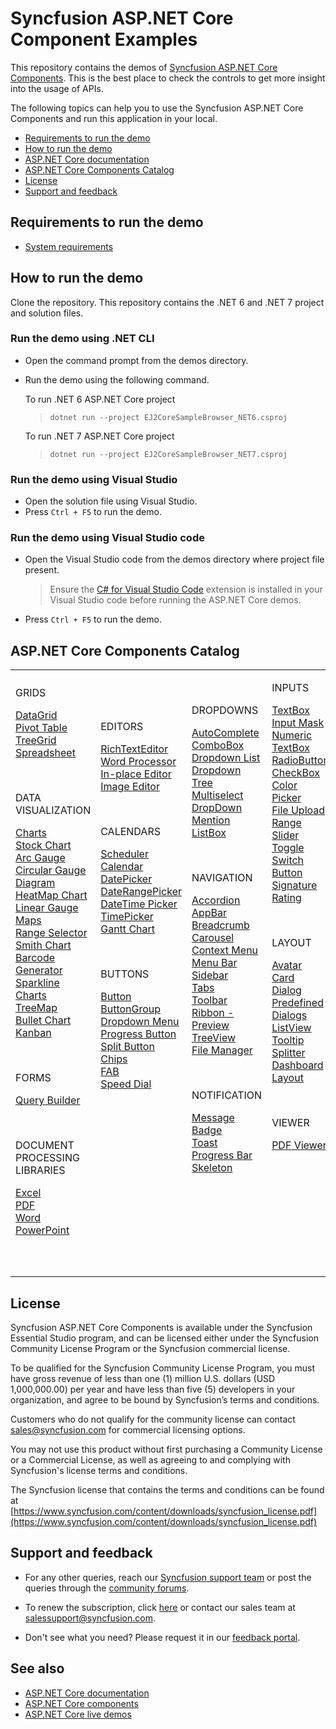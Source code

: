 # Syncfusion ASP.NET Core Component Examples

This repository contains the demos of [Syncfusion ASP.NET Core Components](https://www.syncfusion.com/aspnet-core-ui-controls/). This is the best place to check the controls to get more insight into the usage of APIs.

The following topics can help you to use the Syncfusion ASP.NET Core Components and run this application in your local.

* [Requirements to run the demo](#requirements-to-run-the-demo)
* [How to run the demo](#how-to-run-the-demo)
* [ASP.NET Core documentation](https://ej2.syncfusion.com/aspnetcore/documentation/introduction)
* [ASP.NET Core Components Catalog](#aspnet-core-components-catalog)
* [License](#license)
* [Support and feedback](#support-and-feedback) 

## Requirements to run the demo

* [System requirements](https://ej2.syncfusion.com/aspnetcore/documentation/system-requirements/)

## How to run the demo

Clone the repository. This repository contains the .NET 6 and .NET 7 project and solution files.

### Run the demo using .NET CLI

* Open the command prompt from the demos directory.
* Run the demo using the following command.
   
   To run .NET 6 ASP.NET Core project
   > `dotnet run --project EJ2CoreSampleBrowser_NET6.csproj`

   To run .NET 7 ASP.NET Core project
   > `dotnet run --project EJ2CoreSampleBrowser_NET7.csproj`

### Run the demo using Visual Studio

* Open the solution file using Visual Studio.
* Press `Ctrl + F5` to run the demo.

### Run the demo using Visual Studio code

* Open the Visual Studio code from the demos directory where project file present.

    > Ensure the [C# for Visual Studio Code](https://marketplace.visualstudio.com/items?itemName=ms-dotnettools.csharp) extension is installed in your Visual Studio code before running the ASP.NET Core demos.

* Press `Ctrl + F5` to run the demo.

## ASP.NET Core Components Catalog

<table id="table">
    <tbody>
        <colgroup>
            <col style="width: 220px">
            <col style="width: 260px">
            <col style="width: 220px">
            <col style="width: 220px">
        </colgroup>
    </tbody>
    <tr>
        <td>
            <p></p>
            <div><p class="controlcategory">GRIDS</p></div>
            <div class="controlanchorlink"><a target="_self" href="https://ej2.syncfusion.com/aspnetcore/documentation/grid/getting-started-core">DataGrid</a></div>
            <div class="controlanchorlink"><a target="_self" href="https://ej2.syncfusion.com/aspnetcore/documentation/pivot-table/getting-started">Pivot Table</a></div>
            <div class="controlanchorlink"><a target="_self" href="https://ej2.syncfusion.com/aspnetcore/documentation/tree-grid/getting-started-core">TreeGrid</a></div>
            <div class="controlanchorlink"><a target="_self" href="https://ej2.syncfusion.com/aspnetcore/documentation/spreadsheet/getting-started-core">Spreadsheet</a></div>
            <p>&nbsp;</p>
            <div><p class="controlcategory">DATA VISUALIZATION</p></div>
            <div class="controlanchorlink"><a target="_self" href="https://ej2.syncfusion.com/aspnetcore/documentation/chart/getting-started">Charts</a></div>
            <div class="controlanchorlink"><a target="_self" href="https://ej2.syncfusion.com/aspnetcore/documentation/stock-chart/getting-started">Stock Chart</a></div>
            <div class="controlanchorlink"><a target="_self" href="https://ej2.syncfusion.com/aspnetcore/documentation/circular-gauge/getting-started">Arc Gauge</a></div>
            <div class="controlanchorlink"><a target="_self" href="https://ej2.syncfusion.com/aspnetcore/documentation/circular-gauge/getting-started">Circular Gauge</a></div>
            <div class="controlanchorlink"><a target="_self" href="https://ej2.syncfusion.com/aspnetcore/documentation/diagram/getting-started">Diagram</a></div>
            <div class="controlanchorlink"><a target="_self" href="https://ej2.syncfusion.com/aspnetcore/documentation/heatmap-chart/getting-started">HeatMap Chart</a></div>
            <div class="controlanchorlink"><a target="_self" href="https://ej2.syncfusion.com/aspnetcore/documentation/linear-gauge/getting-started">Linear Gauge</a></div>
            <div class="controlanchorlink"><a target="_self" href="https://ej2.syncfusion.com/aspnetcore/documentation/maps/getting-started">Maps</a></div>
            <div class="controlanchorlink"><a target="_self" href="https://ej2.syncfusion.com/aspnetcore/documentation/range-navigator/getting-started">Range Selector</a></div>
            <div class="controlanchorlink"><a target="_self" href="https://ej2.syncfusion.com/aspnetcore/documentation/smithchart/getting-started">Smith Chart</a></div>
            <div class="controlanchorlink"><a target="_self" href="https://ej2.syncfusion.com/aspnetcore/documentation/barcode/getting-started">Barcode Generator</a></div>
            <div class="controlanchorlink"><a target="_self" href="https://ej2.syncfusion.com/aspnetcore/documentation/sparkline/getting-started">Sparkline Charts</a></div>
            <div class="controlanchorlink"><a target="_self" href="https://ej2.syncfusion.com/aspnetcore/documentation/treemap/getting-started">TreeMap</a></div>
            <div class="controlanchorlink"><a target="_self" href="https://ej2.syncfusion.com/aspnetcore/documentation/bullet-chart/getting-started">Bullet Chart</a></div>
            <div class="controlanchorlink"><a target="_self" href="https://ej2.syncfusion.com/aspnetcore/documentation/kanban/getting-started">Kanban</a></div>
            <p>&nbsp;</p>
            <div><p class="controlcategory">FORMS</p></div>
            <div class="controlanchorlink"><a target="_self" href="https://ej2.syncfusion.com/aspnetcore/documentation/query-builder/getting-started">Query Builder</a></div>
            <p>&nbsp;</p>
            <div><p class="controlcategory">DOCUMENT PROCESSING LIBRARIES</p></div>
            <div class="controlanchorlink"><a target="_self" href="https://help.syncfusion.com/file-formats/xlsio/create-read-edit-excel-files-in-asp-net-core-c-sharp">Excel</a></div>
            <div class="controlanchorlink"><a target="_self" href="https://help.syncfusion.com/file-formats/pdf/create-pdf-file-in-asp-net-core">PDF</a></div>
            <div class="controlanchorlink"><a target="_self" href="https://help.syncfusion.com/file-formats/docio/create-word-document-in-asp-net-core">Word</a></div>
            <div class="controlanchorlink"><a target="_self" href="https://help.syncfusion.com/file-formats/presentation/create-read-edit-powerpoint-files-in-asp-net-core-c-sharp">PowerPoint</a></div>
            <p>&nbsp;</p>
        </td>
        <td>
            <p></p>
            <div><p class="controlcategory">EDITORS</p></div>
            <div class="controlanchorlink"><a target="_self" href="https://ej2.syncfusion.com/aspnetcore/documentation/rich-text-editor/getting-started">RichTextEditor</a></div>
            <div class="controlanchorlink"><a target="_self" href="https://ej2.syncfusion.com/aspnetcore/documentation/document-editor/getting-started-core">Word Processor</a></div>
            <div class="controlanchorlink"><a target="_self" href="https://ej2.syncfusion.com/aspnetcore/documentation/in-place-editor/getting-started">In-place Editor</a></div>
            <div class="controlanchorlink"><a target="_self" href="https://ej2.syncfusion.com/aspnetcore/documentation/image-editor/getting-started">Image Editor</a></div>
            <p>&nbsp;</p>
            <div><p class="controlcategory">CALENDARS</p></div>
            <div class="controlanchorlink"><a target="_self" href="https://ej2.syncfusion.com/aspnetcore/documentation/schedule/getting-started">Scheduler</a></div>
            <div class="controlanchorlink"><a target="_self" href="https://ej2.syncfusion.com/aspnetcore/documentation/calendar/getting-started">Calendar</a></div>
            <div class="controlanchorlink"><a target="_self" href="https://ej2.syncfusion.com/aspnetcore/documentation/datepicker/getting-started">DatePicker</a></div>
            <div class="controlanchorlink"><a target="_self" href="https://ej2.syncfusion.com/aspnetcore/documentation/daterangepicker/getting-started">DateRangePicker</a></div>
            <div class="controlanchorlink"><a target="_self" href="https://ej2.syncfusion.com/aspnetcore/documentation/datetimepicker/getting-started">DateTime Picker</a></div>
            <div class="controlanchorlink"><a target="_self" href="https://ej2.syncfusion.com/aspnetcore/documentation/timepicker/getting-started">TimePicker</a></div>
            <div class="controlanchorlink"><a target="_self" href="https://ej2.syncfusion.com/aspnetcore/documentation/gantt/getting-started">Gantt Chart</a></div>
            <p>&nbsp;</p>
            <div><p class="controlcategory">BUTTONS</p></div>
            <div class="controlanchorlink"><a target="_self" href="https://ej2.syncfusion.com/aspnetcore/documentation/button/getting-started">Button</a></div>
            <div class="controlanchorlink"><a target="_self" href="https://ej2.syncfusion.com/aspnetcore/documentation/button-group/getting-started">ButtonGroup</a></div>
            <div class="controlanchorlink"><a target="_self" href="https://ej2.syncfusion.com/aspnetcore/documentation/drop-down-button/getting-started">Dropdown Menu</a></div>
            <div class="controlanchorlink"><a target="_self" href="https://ej2.syncfusion.com/aspnetcore/documentation/progress-button/getting-started">Progress Button</a></div>
            <div class="controlanchorlink"><a target="_self" href="https://ej2.syncfusion.com/aspnetcore/documentation/split-button/getting-started">Split Button</a></div>
            <div class="controlanchorlink"><a target="_self" href="https://ej2.syncfusion.com/aspnetcore/documentation/chips/getting-started">Chips</a></div>
            <div class="controlanchorlink"><a target="_self" href="https://ej2.syncfusion.com/aspnetcore/documentation/floating-action-button/getting-started">FAB</a></div>
            <div class="controlanchorlink"><a target="_self" href="https://ej2.syncfusion.com/aspnetcore/documentation/speeddial/getting-started">Speed Dial</a></div>
            <p>&nbsp;</p>
            <p>&nbsp;</p>
            <p>&nbsp;</p>
            <p>&nbsp;</p>
            <p>&nbsp;</p>
            <p>&nbsp;</p>
        </td>
        <td>
            <p></p>
            <div><p class="controlcategory">DROPDOWNS</p></div>
            <div class="controlanchorlink"><a target="_self" href="https://ej2.syncfusion.com/aspnetcore/documentation/auto-complete/getting-started">AutoComplete</a></div>
            <div class="controlanchorlink"><a target="_self" href="https://ej2.syncfusion.com/aspnetcore/documentation/combo-box/getting-started">ComboBox</a></div>
            <div class="controlanchorlink"><a target="_self" href="https://ej2.syncfusion.com/aspnetcore/documentation/drop-down-list/getting-started">Dropdown List</a></div>
            <div class="controlanchorlink"><a target="_self" href="https://ej2.syncfusion.com/aspnetcore/documentation/drop-down-tree/getting-started">Dropdown Tree</a></div>
            <div class="controlanchorlink"><a target="_self" href="https://ej2.syncfusion.com/aspnetcore/documentation/multi-select/getting-started">Multiselect DropDown</a></div>
            <div class="controlanchorlink"><a target="_self" href="https://ej2.syncfusion.com/aspnetcore/documentation/mention/getting-started">Mention</a></div>
            <div class="controlanchorlink"><a target="_self" href="https://ej2.syncfusion.com/aspnetcore/documentation/list-box/getting-started-core">ListBox</a></div>
            <p>&nbsp;</p>
            <div><p class="controlcategory">NAVIGATION</p></div>
            <div class="controlanchorlink"><a target="_self" href="https://ej2.syncfusion.com/aspnetcore/documentation/accordion/getting-started">Accordion</a></div>
            <div class="controlanchorlink"><a target="_self" href="https://ej2.syncfusion.com/aspnetcore/documentation/appbar/getting-started">AppBar</a></div>
            <div class="controlanchorlink"><a target="_self" href="https://ej2.syncfusion.com/aspnetcore/documentation/breadcrumb/getting-started">Breadcrumb</a></div>
            <div class="controlanchorlink"><a target="_self" href="https://ej2.syncfusion.com/aspnetcore/documentation/carousel/getting-started">Carousel</a></div>
            <div class="controlanchorlink"><a target="_self" href="https://ej2.syncfusion.com/aspnetcore/documentation/context-menu/getting-started">Context Menu</a></div>
            <div class="controlanchorlink"><a target="_self" href="https://ej2.syncfusion.com/aspnetcore/documentation/menu/getting-started">Menu Bar</a></div>
            <div class="controlanchorlink"><a target="_self" href="https://ej2.syncfusion.com/aspnetcore/documentation/sidebar/getting-started">Sidebar</a></div>
            <div class="controlanchorlink"><a target="_self" href="https://ej2.syncfusion.com/aspnetcore/documentation/tab/getting-started">Tabs</a></div>
            <div class="controlanchorlink"><a target="_self" href="https://ej2.syncfusion.com/aspnetcore/documentation/toolbar/getting-started">Toolbar</a></div>
            <div class="controlanchorlink"><a target="_self" href="https://ej2.syncfusion.com/aspnetcore/documentation/ribbon/getting-started">Ribbon - Preview</a></div>
            <div class="controlanchorlink"><a target="_self" href="https://ej2.syncfusion.com/aspnetcore/documentation/treeview/getting-started">TreeView</a></div>
            <div class="controlanchorlink"><a target="_self" href="https://ej2.syncfusion.com/aspnetcore/documentation/file-manager/getting-started">File Manager</a></div>
            <p>&nbsp;</p>
            <div><p class="controlcategory">NOTIFICATION</p></div>
            <div class="controlanchorlink"><a target="_self" href="https://ej2.syncfusion.com/aspnetcore/documentation/message/getting-started">Message</a></div>
            <div class="controlanchorlink"><a target="_self" href="https://ej2.syncfusion.com/aspnetcore/documentation/badge/getting-started-asp-core">Badge</a></div>
            <div class="controlanchorlink"><a target="_self" href="https://ej2.syncfusion.com/aspnetcore/documentation/toast/getting-started">Toast</a></div>
            <div class="controlanchorlink"><a target="_self" href="https://ej2.syncfusion.com/aspnetcore/documentation/progress-bar/getting-started">Progress Bar</a></div>
            <div class="controlanchorlink"><a target="_self" href="https://ej2.syncfusion.com/aspnetcore/documentation/skeleton/getting-started-asp-core">Skeleton</a></div>
            <p>&nbsp;</p>
            <p>&nbsp;</p>
            <p>&nbsp;</p>
        </td>
        <td>
            <div><p class="controlcategory">INPUTS</p></div>
            <div class="controlanchorlink"><a target="_self" href="https://ej2.syncfusion.com/aspnetcore/documentation/textbox/getting-started">TextBox</a></div>
            <div class="controlanchorlink"><a target="_self" href="https://ej2.syncfusion.com/aspnetcore/documentation/maskedtextbox/getting-started/">Input Mask</a></div>
            <div class="controlanchorlink"><a target="_self" href="https://ej2.syncfusion.com/aspnetcore/documentation/numerictextbox/getting-started">Numeric TextBox</a></div>
            <div class="controlanchorlink"><a target="_self" href="https://ej2.syncfusion.com/aspnetcore/documentation/radio-button/getting-started">RadioButton</a></div>
            <div class="controlanchorlink"><a target="_self" href="https://ej2.syncfusion.com/aspnetcore/documentation/check-box/getting-started">CheckBox</a></div>
            <div class="controlanchorlink"><a target="_self" href="https://ej2.syncfusion.com/aspnetcore/documentation/color-picker/getting-started">Color Picker</a></div>
            <div class="controlanchorlink"><a target="_self" href="https://ej2.syncfusion.com/aspnetcore/documentation/uploader/getting-started">File Upload</a></div>
            <div class="controlanchorlink"><a target="_self" href="https://ej2.syncfusion.com/aspnetcore/documentation/range-slider/getting-started">Range Slider</a></div>
            <div class="controlanchorlink"><a target="_self" href="https://ej2.syncfusion.com/aspnetcore/documentation/switch/getting-started">Toggle Switch Button</a></div>
            <div class="controlanchorlink"><a target="_self" href="https://ej2.syncfusion.com/aspnetcore/documentation/signature/getting-started">Signature</a></div>
            <div class="controlanchorlink"><a target="_self" href="https://ej2.syncfusion.com/aspnetcore/documentation/rating/getting-started">Rating</a></div>
            <p>&nbsp;</p>
            <div><p class="controlcategory">LAYOUT</p></div>
            <div class="controlanchorlink"><a target="_self" href="https://ej2.syncfusion.com/aspnetcore/documentation/avatar/getting-started-asp-core">Avatar</a></div>
            <div class="controlanchorlink"><a target="_self" href="https://ej2.syncfusion.com/aspnetcore/documentation/card/getting-started">Card</a></div>
            <div class="controlanchorlink"><a target="_self" href="https://ej2.syncfusion.com/aspnetcore/documentation/dialog/getting-started">Dialog</a></div>
            <div class="controlanchorlink"><a target="_self" href="https://ej2.syncfusion.com/aspnetcore/documentation/predefined-dialogs/getting-started">Predefined Dialogs</a></div>
            <div class="controlanchorlink"><a target="_self" href="https://ej2.syncfusion.com/aspnetcore/documentation/listview/getting-started">ListView</a></div>
            <div class="controlanchorlink"><a target="_self" href="https://ej2.syncfusion.com/aspnetcore/documentation/tooltip/getting-started-asp-core">Tooltip</a></div>
            <div class="controlanchorlink"><a target="_self" href="https://ej2.syncfusion.com/aspnetcore/documentation/splitter/getting-started">Splitter</a></div>
            <div class="controlanchorlink"><a target="_self" href="https://ej2.syncfusion.com/aspnetcore/documentation/dashboard-layout/getting-started/">Dashboard Layout</a></div>
            <p>&nbsp;</p>
            <div><p class="controlcategory">VIEWER</p></div>
            <div class="controlanchorlink"><a target="_self" href="https://ej2.syncfusion.com/aspnetcore/documentation/pdfviewer/getting-started">PDF Viewer</a></div>
            <p>&nbsp;</p>
            <p>&nbsp;</p>
            <p>&nbsp;</p>
            <p>&nbsp;</p>
            <p>&nbsp;</p>
        </td>
    </tr>
</table>

## License

Syncfusion ASP.NET Core Components is available under the Syncfusion Essential Studio program, and can be licensed either under the Syncfusion Community License Program or the Syncfusion commercial license.

To be qualified for the Syncfusion Community License Program, you must have gross revenue of less than one (1) million U.S. dollars (USD 1,000,000.00) per year and have less than five (5) developers in your organization, and agree to be bound by Syncfusion’s terms and conditions.

Customers who do not qualify for the community license can contact sales@syncfusion.com for commercial licensing options.

You may not use this product without first purchasing a Community License or a Commercial License, as well as agreeing to and complying with Syncfusion's license terms and conditions.

The Syncfusion license that contains the terms and conditions can be found at
[https://www.syncfusion.com/content/downloads/syncfusion_license.pdf](https://www.syncfusion.com/content/downloads/syncfusion_license.pdf)

## Support and feedback

* For any other queries, reach our [Syncfusion support team](https://support.syncfusion.com/) or post the queries through the [community forums](https://www.syncfusion.com/forums?utm_source=github&utm_medium=listing).

* To renew the subscription, click [here](https://www.syncfusion.com/sales/products?utm_source=github&utm_medium=listing) or contact our sales team at <salessupport@syncfusion.com>.

* Don't see what you need? Please request it in our [feedback portal](https://www.syncfusion.com/feedback/aspnet-core).

## See also

* [ASP.NET Core documentation](https://ej2.syncfusion.com/aspnetcore/documentation/introduction)
* [ASP.NET Core components](https://www.syncfusion.com/aspnet-core-ui-controls/)
* [ASP.NET Core live demos](https://ej2.syncfusion.com/aspnetcore/)
